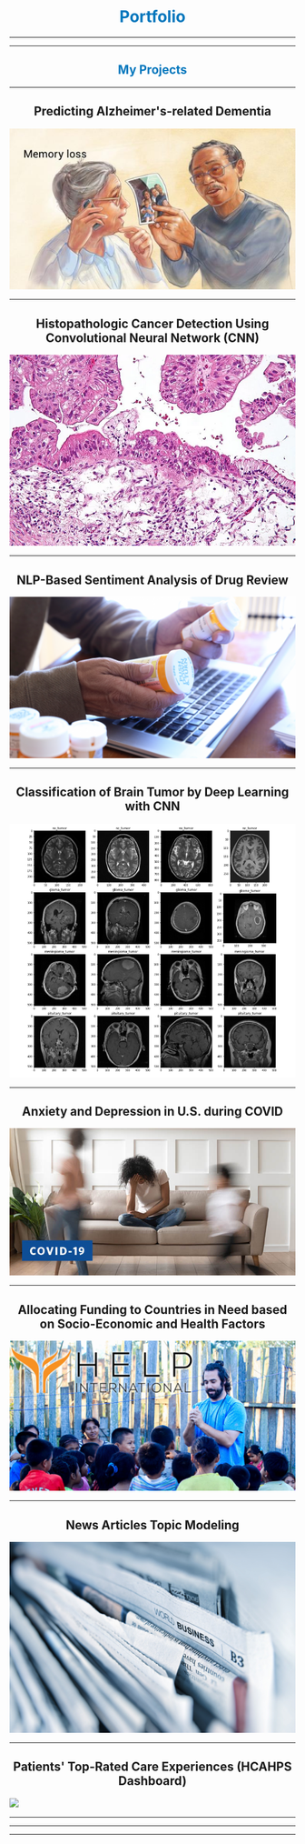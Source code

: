 <base target="_blank"> <!-- Add this line at the top so that clicking the link will open a new tab -->

# **<span style="color:#0277BD;"><center>Portfolio</center></span>**

---
---

## **<span style="color:#0277BD;"><center>My Projects</center></span>**

---
## **<span><center>Predicting Alzheimer's-related Dementia</center></span>**
[<img src="https://raw.githubusercontent.com/Benjamin2009/Alzheimer-dementia-machine-learning/main/alzehemiers.jpeg"/>](https://nbviewer.org/github/Benjamin2009/Alzheimer-dementia-machine-learning/blob/12830e7960286c11413ee35be46ac4eb03a51eba/Predicting%20Alzheimer%27s-related%20Dementia%20Using%20MRI%20Data%20and%20Machine%20Learning%20.ipynb)

---
## **<span><center>Histopathologic Cancer Detection Using Convolutional Neural Network (CNN)</center></span>**
[<img src="https://raw.githubusercontent.com/Benjamin2009/histopathologic-cancer-detection/main/histopathologic_cancer_detection.webp"/>](https://nbviewer.org/github/Benjamin2009/histopathologic-cancer-detection/blob/main/histopathologic-cancer-detection.ipynb)

---
## **<span><center>NLP-Based Sentiment Analysis of Drug Review</center></span>**
[<img src="https://raw.githubusercontent.com/Benjamin2009/Drug-Review-Sentiment-Analysis/main/Drug-Review.png"/>](https://nbviewer.org/github/Benjamin2009/Drug-Review-Sentiment-Analysis/blob/main/Drug_Review_Sentiment_Analysis.ipynb)

---
## **<span><center>Classification of Brain Tumor by Deep Learning with CNN</center></span>**
[<img src="https://raw.githubusercontent.com/Benjamin2009/brain-tumor-classification-using-CNN/main/brain_tumor_classification.png"/>](https://nbviewer.org/github/Benjamin2009/brain-tumor-classification-using-CNN/blob/main/brain-tumor-classification-using-cnn.ipynb)

---
## **<span><center>Anxiety and Depression in U.S. during COVID</center></span>**
[<img src="https://raw.githubusercontent.com/Benjamin2009/anxiety-depression-covid/main/anxiety-depression-covid-19.jpeg"/>](https://nbviewer.org/github/Benjamin2009/anxiety-depression-covid/blob/main/Anxiety%20and%20Depression%20in%20American%20Households%20during%20COVID-19.ipynb)

---
## **<span><center>Allocating Funding to Countries in Need based on Socio-Economic and Health Factors</center></span>**
[<img src="https://raw.githubusercontent.com/Benjamin2009/Unsupervised-Learning-Allocating-Funding-to-Countries-in-Need/main/HELP_International.jpeg"/>](https://github.com/Benjamin2009/Unsupervised-Learning-Allocating-Funding-to-Countries-in-Need/blob/main/Unsupervised%20Learning-Allocating%20Funding%20to%20Countries%20in%20Need.ipynb)

---
## **<span><center>News Articles Topic Modeling</center></span>**
[<img src="https://raw.githubusercontent.com/Benjamin2009/News-Articles-Topic-Modeling/main/news%20articles.jpg"/>](https://nbviewer.org/github/Benjamin2009/News-Articles-Topic-Modeling/blob/main/News%20Articles%20Topic%20Modeling.ipynb#table)

---
## **<span><center>Patients' Top-Rated Care Experiences (HCAHPS Dashboard)</center></span>**
[<img src="[https://raw.githubusercontent.com/your-repo/your-image-path/tableau_dashboard_thumbnail.png](https://github.com/Benjamin2009/Benjamin2009.github.io/blob/master/images/Patients%20Top-Rated%20Care%20Experiences.png)"/>](https://public.tableau.com/app/profile/ben.zhang1936/viz/PatientsTop-RatedCareExperiences/HCAHPSDashboard?publish=yes)

---
---
---
